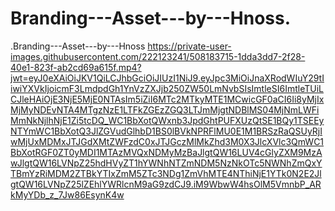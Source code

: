 # Branding---Asset---by---Hnoss.
.Branding---Asset---by---Hnoss
https://private-user-images.githubusercontent.com/222123241/508183715-1dda3dd7-2f28-40e1-823f-ab2cd69a615f.mp4?jwt=eyJ0eXAiOiJKV1QiLCJhbGciOiJIUzI1NiJ9.eyJpc3MiOiJnaXRodWIuY29tIiwiYXVkIjoicmF3LmdpdGh1YnVzZXJjb250ZW50LmNvbSIsImtleSI6ImtleTUiLCJleHAiOjE3NjE5MjE0NTAsIm5iZiI6MTc2MTkyMTE1MCwicGF0aCI6Ii8yMjIxMjMyNDEvNTA4MTgzNzE1LTFkZGEzZGQ3LTJmMjgtNDBlMS04MjNmLWFiMmNkNjlhNjE1Zi5tcDQ_WC1BbXotQWxnb3JpdGhtPUFXUzQtSE1BQy1TSEEyNTYmWC1BbXotQ3JlZGVudGlhbD1BS0lBVkNPRFlMU0E1M1BRSzRaQSUyRjIwMjUxMDMxJTJGdXMtZWFzdC0xJTJGczMlMkZhd3M0X3JlcXVlc3QmWC1BbXotRGF0ZT0yMDI1MTAzMVQxNDMyMzBaJlgtQW16LUV4cGlyZXM9MzAwJlgtQW16LVNpZ25hdHVyZT1hYWNhNTZmNDM5NzNkOTc5NWNhZmQxYTBmYzRiMDM2ZTBkYTIxZmM5ZTc3NDg1ZmVhMTE4NThiNjE1YTk0N2E2JlgtQW16LVNpZ25lZEhlYWRlcnM9aG9zdCJ9.iM9WbwW4hsOlM5VmnbP_ARkMyYDb_z_7Jw86EsynK4w

